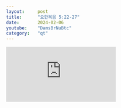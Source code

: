 ```yaml
---
layout:     post
title:      "요한복음 5:22-27"
date:       2024-02-06
youtube:    "DamsBrNuBtc"
category:   "qt"
---
```


<div class="youtube margin-large">
    <iframe src="https://www.youtube.com/embed/DamsBrNuBtc" title="YouTube video player" frameborder="0" allow="accelerometer; autoplay; clipboard-write; encrypted-media; gyroscope; picture-in-picture; web-share" allowfullscreen></iframe>
</div>